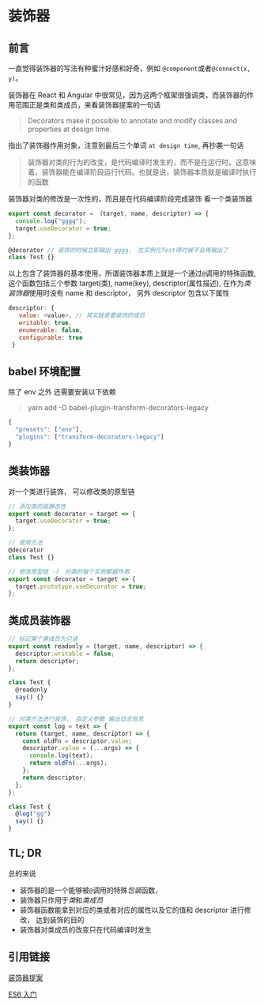 # 装饰器

## 前言

一直觉得装饰器的写法有种蜜汁好感和好奇，例如 `@component`或者`@connect(x, y)`。

装饰器在 React 和 Angular 中很常见，因为这两个框架很强调类，而装饰器的作用范围正是类和类成员，来看装饰器提案的一句话

> Decorators make it possible to annotate and modify classes and properties at design time.

指出了装饰器作用对象，注意到最后三个单词 `at design time`, 再抄袭一句话

> 装饰器对类的行为的改变，是代码编译时发生的，而不是在运行时。这意味着，装饰器能在编译阶段运行代码。也就是说，装饰器本质就是编译时执行的函数

装饰器对类的修改是一次性的，而且是在代码编译阶段完成装饰
看一个类装饰器

```js
export const decorator = （target, name, descriptor) => {
  console.log("gggg");
  target.useDecorator = true;
};

@decorator // 装饰的时候立即输出 gggg， 在实例化Test得时候不会再输出了
class Test {}
```

以上包含了装饰器的基本使用，所谓装饰器本质上就是一个通过`@`调用的特殊函数, 这个函数包括三个参数 target(类), name(key), descriptor(属性描述), 在作为*类装饰器*使用时没有 name 和 descriptor， 另外 descriptor 包含以下属性

```js
descriptor: {
   value: <value>, // 其实就是要装饰的成员
   writable: true,
   enumerable: false,
   configurable: true
 }
```

## babel 环境配置

除了 env 之外 还需要安装以下依赖

> yarn add -D babel-plugin-transform-decorators-legacy

```js
{
  "presets": ["env"],
  "plugins": ["transform-decorators-legacy"]
}
```

## 类装饰器

对一个类进行装饰， 可以修改类的原型链

```js
// 添加类的装静态性
export const decorator = target => {
  target.useDecorator = true;
};

// 使用方法
@decorator
class Test {}
```

```js
// 修改原型链 -》 对类的每个实例都器作用
export const decorator = target => {
  target.prototype.useDecorator = true;
};
```

## 类成员装饰器

```js
// 标记某个类成员为只读
export const readonly = (target, name, descriptor) => {
  descriptor.writable = false;
  return descriptor;
};

class Test {
  @readonly
  say() {}
}
```

```js
// 对类方法进行装饰， 自定义参数 输出日志信息
export const log = text => {
  return (target, name, descriptor) => {
    const oldFn = descriptor.value;
    descriptor.value = (...args) => {
      console.log(text);
      return oldFn(...args);
    };
    return descriptor;
  };
};

class Test {
  @log("gg")
  say() {}
}
```

## TL; DR

总的来说

- 装饰器的是一个能够被`@`调用的特殊*包装*函数，
- 装饰器只作用于*类*和*类成员*
- 装饰器函数能拿到对应的类或者对应的属性以及它的值和 descriptor 进行修改， 达到装饰的目的
- 装饰器对类成员的改变只在代码编译时发生

## 引用链接

[装饰器提案](https://github.com/wycats/javascript-decorators)

[ES6 入门](http://es6.ruanyifeng.com/#docs/decorator)
